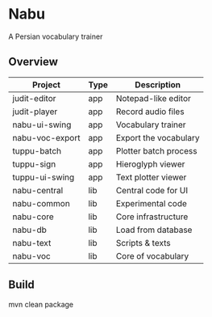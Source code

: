 # Nabu
A Persian vocabulary trainer

## Overview
| Project         | Type  | Description           |
| --------------- | ----- | --------------------- |
| judit-editor    | app   | Notepad-like editor   |
| judit-player    | app   | Record audio files    |
| nabu-ui-swing   | app   | Vocabulary trainer    |
| nabu-voc-export | app   | Export the vocabulary |
| tuppu-batch     | app   | Plotter batch process |
| tuppu-sign      | app   | Hieroglyph viewer     |
| tuppu-ui-swing  | app   | Text plotter viewer   |
| nabu-central    | lib   | Central code for UI   |
| nabu-common     | lib   | Experimental code     |
| nabu-core       | lib   | Core infrastructure   |
| nabu-db         | lib   | Load from database    |
| nabu-text       | lib   | Scripts & texts       |
| nabu-voc        | lib   | Core of vocabulary    |

## Build
mvn clean package
